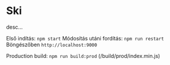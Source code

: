 # Ski

desc...

Első indítás: `npm start`
Módosítás utáni fordítás: `npm run restart`
Böngészőben `http://localhost:9000`

Production build: `npm run build:prod` (/build/prod/index.min.js)
